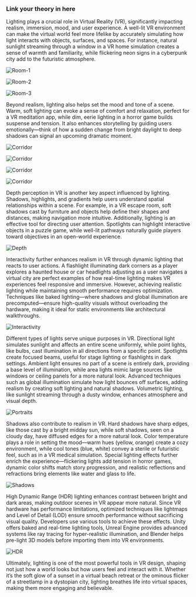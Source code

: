 ### Link your theory in here

Lighting plays a crucial role in Virtual Reality (VR), significantly impacting realism, immersion, mood, and user experience. A well-lit VR environment can make the virtual world feel more lifelike by accurately simulating how light interacts with objects, surfaces, and spaces. For instance, natural sunlight streaming through a window in a VR home simulation creates a sense of warmth and familiarity, while flickering neon signs in a cyberpunk city add to the futuristic atmosphere.

![Room-1](./images/1.jpg)

![Room-2](./images/2.png)

![Room-3](./images/3.png)

Beyond realism, lighting also helps set the mood and tone of a scene. Warm, soft lighting can evoke a sense of comfort and relaxation, perfect for a VR meditation app, while dim, eerie lighting in a horror game builds suspense and tension. It also enhances storytelling by guiding users emotionally—think of how a sudden change from bright daylight to deep shadows can signal an upcoming dramatic moment.

![Corridor](./images/4.png)

![Corridor](./images/5.png)

![Corridor](./images/6.png)

![Corridor](./images/7.png)

Depth perception in VR is another key aspect influenced by lighting. Shadows, highlights, and gradients help users understand spatial relationships within a scene. For example, in a VR escape room, soft shadows cast by furniture and objects help define their shapes and distances, making navigation more intuitive. Additionally, lighting is an effective tool for directing user attention. Spotlights can highlight interactive objects in a puzzle game, while well-lit pathways naturally guide players toward objectives in an open-world experience.

![Depth](./images/8.png)

Interactivity further enhances realism in VR through dynamic lighting that reacts to user actions. A flashlight illuminating dark corners as a player explores a haunted house or car headlights adjusting as a user navigates a virtual city are perfect examples of how real-time lighting makes VR experiences feel responsive and immersive. However, achieving realistic lighting while maintaining smooth performance requires optimization. Techniques like baked lighting—where shadows and global illumination are precomputed—ensure high-quality visuals without overloading the hardware, making it ideal for static environments like architectural walkthroughs.

![Interactivity](./images/9.png)

Different types of lights serve unique purposes in VR. Directional light simulates sunlight and affects an entire scene uniformly, while point lights, like bulbs, cast illumination in all directions from a specific point. Spotlights create focused beams, useful for stage lighting or flashlights in dark settings. Ambient light ensures no part of a scene is entirely dark, providing a base level of illumination, while area lights mimic large sources like windows or ceiling panels for a more natural look. Advanced techniques such as global illumination simulate how light bounces off surfaces, adding realism by creating soft lighting and natural shadows. Volumetric lighting, like sunlight streaming through a dusty window, enhances atmosphere and visual depth.

![Portraits](./images/10.png)

Shadows also contribute to realism in VR. Hard shadows have sharp edges, like those cast by a bright midday sun, while soft shadows, seen on a cloudy day, have diffused edges for a more natural look. Color temperature plays a role in setting the mood—warm hues (yellow, orange) create a cozy environment, while cool tones (blue, white) convey a sterile or futuristic feel, such as in a VR medical simulation. Special lighting effects further enrich the experience—flickering lights add tension in horror games, dynamic color shifts match story progression, and realistic reflections and refractions bring elements like water and glass to life.

![Shadows](./images/11.png)

High Dynamic Range (HDR) lighting enhances contrast between bright and dark areas, making outdoor scenes in VR appear more natural. Since VR hardware has performance limitations, optimized techniques like lightmaps and Level of Detail (LOD) ensure smooth performance without sacrificing visual quality. Developers use various tools to achieve these effects. Unity offers baked and real-time lighting tools, Unreal Engine provides advanced systems like ray tracing for hyper-realistic illumination, and Blender helps pre-light 3D models before importing them into VR environments.

![HDR](./images/12.png)

Ultimately, lighting is one of the most powerful tools in VR design, shaping not just how a world looks but how users feel and interact with it. Whether it’s the soft glow of a sunset in a virtual beach retreat or the ominous flicker of a streetlamp in a dystopian city, lighting breathes life into virtual spaces, making them more engaging and believable.

